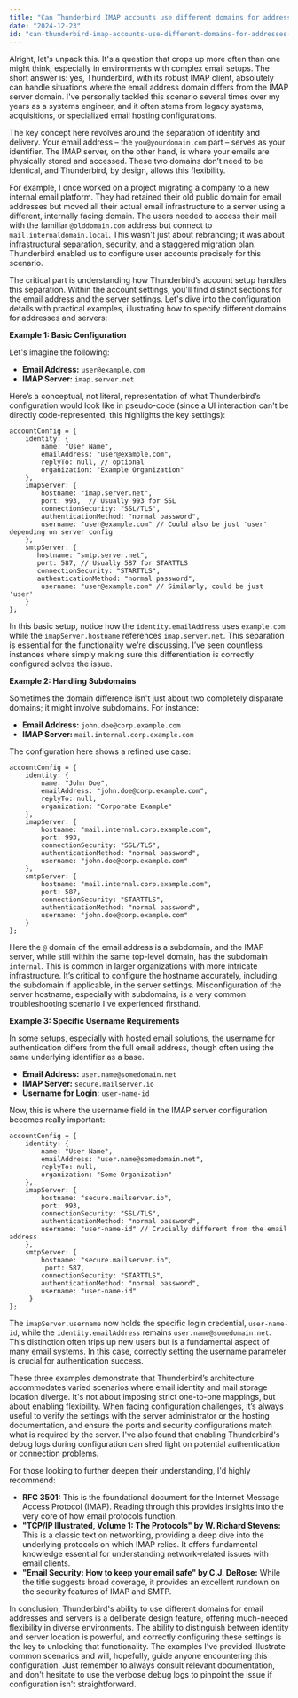 ```yaml
---
title: "Can Thunderbird IMAP accounts use different domains for addresses and servers?"
date: "2024-12-23"
id: "can-thunderbird-imap-accounts-use-different-domains-for-addresses-and-servers"
---
```


Alright, let's unpack this. It's a question that crops up more often than one might think, especially in environments with complex email setups. The short answer is: yes, Thunderbird, with its robust IMAP client, absolutely can handle situations where the email address domain differs from the IMAP server domain. I've personally tackled this scenario several times over my years as a systems engineer, and it often stems from legacy systems, acquisitions, or specialized email hosting configurations.

The key concept here revolves around the separation of identity and delivery. Your email address – the `you@yourdomain.com` part – serves as your identifier. The IMAP server, on the other hand, is where your emails are physically stored and accessed. These two domains don’t need to be identical, and Thunderbird, by design, allows this flexibility.

For example, I once worked on a project migrating a company to a new internal email platform. They had retained their old public domain for email addresses but moved all their actual email infrastructure to a server using a different, internally facing domain. The users needed to access their mail with the familiar `@olddomain.com` address but connect to `mail.internaldomain.local`. This wasn't just about rebranding; it was about infrastructural separation, security, and a staggered migration plan. Thunderbird enabled us to configure user accounts precisely for this scenario.

The critical part is understanding how Thunderbird’s account setup handles this separation. Within the account settings, you'll find distinct sections for the email address and the server settings. Let's dive into the configuration details with practical examples, illustrating how to specify different domains for addresses and servers:

**Example 1: Basic Configuration**

Let's imagine the following:
*   **Email Address:** `user@example.com`
*   **IMAP Server:** `imap.server.net`

Here’s a conceptual, not literal, representation of what Thunderbird’s configuration would look like in pseudo-code (since a UI interaction can't be directly code-represented, this highlights the key settings):

```
accountConfig = {
    identity: {
        name: "User Name",
        emailAddress: "user@example.com",
        replyTo: null, // optional
        organization: "Example Organization"
    },
    imapServer: {
        hostname: "imap.server.net",
        port: 993,  // Usually 993 for SSL
        connectionSecurity: "SSL/TLS",
        authenticationMethod: "normal password",
        username: "user@example.com" // Could also be just 'user' depending on server config
    },
    smtpServer: {
       hostname: "smtp.server.net",
       port: 587, // Usually 587 for STARTTLS
       connectionSecurity: "STARTTLS",
       authenticationMethod: "normal password",
        username: "user@example.com" // Similarly, could be just 'user'
    }
};
```

In this basic setup, notice how the `identity.emailAddress` uses `example.com` while the `imapServer.hostname` references `imap.server.net`.  This separation is essential for the functionality we're discussing. I’ve seen countless instances where simply making sure this differentiation is correctly configured solves the issue.

**Example 2: Handling Subdomains**

Sometimes the domain difference isn't just about two completely disparate domains; it might involve subdomains. For instance:

*   **Email Address:** `john.doe@corp.example.com`
*   **IMAP Server:**  `mail.internal.corp.example.com`

The configuration here shows a refined use case:

```
accountConfig = {
    identity: {
        name: "John Doe",
        emailAddress: "john.doe@corp.example.com",
        replyTo: null,
        organization: "Corporate Example"
    },
    imapServer: {
        hostname: "mail.internal.corp.example.com",
        port: 993,
        connectionSecurity: "SSL/TLS",
        authenticationMethod: "normal password",
        username: "john.doe@corp.example.com"
    },
    smtpServer: {
        hostname: "mail.internal.corp.example.com",
        port: 587,
        connectionSecurity: "STARTTLS",
        authenticationMethod: "normal password",
        username: "john.doe@corp.example.com"
    }
};
```

Here the `@` domain of the email address is a subdomain, and the IMAP server, while still within the same top-level domain, has the subdomain `internal`. This is common in larger organizations with more intricate infrastructure. It’s critical to configure the hostname accurately, including the subdomain if applicable, in the server settings. Misconfiguration of the server hostname, especially with subdomains, is a very common troubleshooting scenario I've experienced firsthand.

**Example 3: Specific Username Requirements**

In some setups, especially with hosted email solutions, the username for authentication differs from the full email address, though often using the same underlying identifier as a base.

*   **Email Address:** `user.name@somedomain.net`
*   **IMAP Server:** `secure.mailserver.io`
*   **Username for Login:** `user-name-id`

Now, this is where the username field in the IMAP server configuration becomes really important:

```
accountConfig = {
    identity: {
        name: "User Name",
        emailAddress: "user.name@somedomain.net",
        replyTo: null,
        organization: "Some Organization"
    },
    imapServer: {
        hostname: "secure.mailserver.io",
        port: 993,
        connectionSecurity: "SSL/TLS",
        authenticationMethod: "normal password",
        username: "user-name-id" // Crucially different from the email address
    },
    smtpServer: {
        hostname: "secure.mailserver.io",
         port: 587,
        connectionSecurity: "STARTTLS",
        authenticationMethod: "normal password",
        username: "user-name-id"
     }
};
```

The `imapServer.username` now holds the specific login credential, `user-name-id`, while the `identity.emailAddress` remains `user.name@somedomain.net`. This distinction often trips up new users but is a fundamental aspect of many email systems. In this case, correctly setting the username parameter is crucial for authentication success.

These three examples demonstrate that Thunderbird’s architecture accommodates varied scenarios where email identity and mail storage location diverge. It's not about imposing strict one-to-one mappings, but about enabling flexibility. When facing configuration challenges, it’s always useful to verify the settings with the server administrator or the hosting documentation, and ensure the ports and security configurations match what is required by the server. I've also found that enabling Thunderbird's debug logs during configuration can shed light on potential authentication or connection problems.

For those looking to further deepen their understanding, I'd highly recommend:

*   **RFC 3501:**  This is the foundational document for the Internet Message Access Protocol (IMAP). Reading through this provides insights into the very core of how email protocols function.
*   **"TCP/IP Illustrated, Volume 1: The Protocols" by W. Richard Stevens:** This is a classic text on networking, providing a deep dive into the underlying protocols on which IMAP relies. It offers fundamental knowledge essential for understanding network-related issues with email clients.
*   **"Email Security: How to keep your email safe" by C.J. DeRose:** While the title suggests broad coverage, it provides an excellent rundown on the security features of IMAP and SMTP.

In conclusion, Thunderbird's ability to use different domains for email addresses and servers is a deliberate design feature, offering much-needed flexibility in diverse environments. The ability to distinguish between identity and server location is powerful, and correctly configuring these settings is the key to unlocking that functionality. The examples I've provided illustrate common scenarios and will, hopefully, guide anyone encountering this configuration. Just remember to always consult relevant documentation, and don't hesitate to use the verbose debug logs to pinpoint the issue if configuration isn't straightforward.

